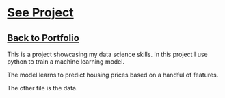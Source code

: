 # [ See Project ](https://nbviewer.jupyter.org/github/danielrichardtorres/cia-data-with-sql/blob/master/Basics.ipynb)

## [Back to Portfolio](https://danieltorres.tech)

This is a project showcasing my data science skills. In this project I use python to train a machine learning model. 

The model learns to predict housing prices based on a handful of features.

The other file is the data.
